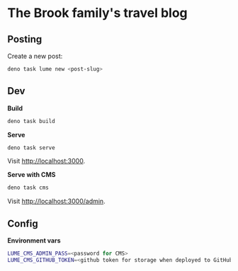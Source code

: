 # The Brook family's travel blog

## Posting

Create a new post:

```bash
deno task lume new <post-slug>
```

## Dev

**Build**

```bash
deno task build
```

**Serve**

```bash
deno task serve
```
Visit [http://localhost:3000](http://localhost:3000).

**Serve with CMS**

```bash
deno task cms
```
Visit [http://localhost:3000/admin](http://localhost:3000/admin).

## Config

**Environment vars**

```bash
LUME_CMS_ADMIN_PASS=<password for CMS>
LUME_CMS_GITHUB_TOKEN=<github token for storage when deployed to GitHub Pages>
```
